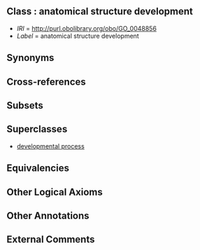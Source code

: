 
## Class : anatomical structure development

 * *IRI* = http://purl.obolibrary.org/obo/GO_0048856
 * *Label* = anatomical structure development

## Synonyms


## Cross-references


## Subsets


## Superclasses

 * [developmental process](../../GO/02/GO_0032502.md)

## Equivalencies


## Other Logical Axioms


## Other Annotations


## External Comments

